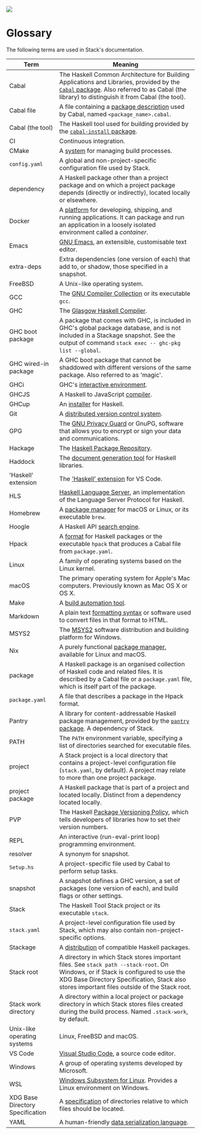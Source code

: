 <div class="hidden-warning"><a href="https://docs.haskellstack.org/"><img src="https://cdn.jsdelivr.net/gh/commercialhaskell/stack/doc/img/hidden-warning.svg"></a></div>

# Glossary

The following terms are used in Stack's documentation.

|Term                |Meaning                                                  |
|--------------------|---------------------------------------------------------|
|Cabal               |The Haskell Common Architecture for Building Applications and Libraries, provided by the [`Cabal` package](https://hackage.haskell.org/package/Cabal). Also referred to as Cabal (the library) to distinguish it from Cabal (the tool).|
|Cabal file          |A file containing a [package description](https://cabal.readthedocs.io/en/stable/cabal-package-description-file.html) used by Cabal, named `<package_name>.cabal`.|
|Cabal (the tool)    |The Haskell tool used for building provided by the [`cabal-install` package](https://hackage.haskell.org/package/cabal-install).|
|CI                  |Continuous integration.                                  |
|CMake               |A [system](https://cmake.org/) for managing build processes.|
|`config.yaml`       |A global and non-project-specific configuration file used by Stack.|
|dependency          |A Haskell package other than a project package and on which a project package depends (directly or indirectly), located locally or elsewhere.|
|Docker              |A [platform](https://www.docker.com/) for developing,  shipping, and running applications. It can package and run an application in a loosely isolated environment called a _container_.|
|Emacs               |[GNU Emacs](https://www.gnu.org/software/emacs/), an extensible, customisable text editor.|
|extra-deps          |Extra dependencies (one version of each) that add to, or shadow, those specified in a snapshot.|
|FreeBSD             |A Unix-like operating system.                            |
|GCC                 |The [GNU Compiler Collection](https://gcc.gnu.org/) or its executable `gcc`.|
|GHC                 |The [Glasgow Haskell Compiler](https://www.haskell.org/ghc/).|
|GHC boot package    |A package that comes with GHC, is included in GHC's global package database, and is not included in a Stackage snapshot. See the output of command `stack exec -- ghc-pkg list --global`.|
|GHC wired-in package|A GHC boot package that cannot be shaddowed with different versions of the same package. Also referred to as 'magic'.|
|GHCi                |GHC's [interactive environment](https://downloads.haskell.org/~ghc/latest/docs/html/users_guide/ghci.html).|
|GHCJS               |A Haskell to JavaScript [compiler](https://github.com/ghcjs/ghcjs).|
|GHCup               |An [installer](https://www.haskell.org/ghcup/) for Haskell.
|Git                 |A [distributed version control system](https://git-scm.com/).|
|GPG                 |The [GNU Privacy Guard](https://gnupg.org/) or GnuPG, software that allows you to encrypt or sign your data and communications.|
|Hackage             |The [Haskell Package Repository](https://hackage.haskell.org/).
|Haddock             |The [document generation tool](https://hackage.haskell.org/package/haddock) for Haskell libraries.|
|'Haskell' extension |The ['Haskell' extension]() for VS Code.                  |
|HLS                 |[Haskell Language Server](https://haskell-language-server.readthedocs.io/en/latest/), an implementation of the Language Server Protocol for Haskell.|
|Homebrew            |A [package manager](https://brew.sh/) for macOS or Linux, or its executable `brew`.|
|Hoogle              |A Haskell API [search engine](https://hoogle.haskell.org/).|
|Hpack               |A [format](https://github.com/sol/hpack) for Haskell packages or the executable `hpack` that produces a Cabal file from `package.yaml`.|
|Linux               |A family of operating systems based on the Linux kernel. |
|macOS               |The primary operating system for Apple's Mac computers. Previously known as Mac OS X or OS X.|
|Make                |A [build automation tool](https://www.gnu.org/software/make/).|
|Markdown            |A plain text [formatting syntax](https://daringfireball.net/projects/markdown/) or software used to convert files in that format to HTML.|
|MSYS2               |The [MSYS2](https://www.msys2.org/) software distribution and building platform for Windows.|
|Nix                 |A purely functional [package manager](https://nixos.org/), available for Linux and macOS.|
|package             |A Haskell package is an organised collection of Haskell code and related files. It is described by a Cabal file or a `package.yaml` file, which is itself part of the package.|
|`package.yaml`      |A file that describes a package in the Hpack format.      |
|Pantry              |A library for content-addressable Haskell package management, provided by the [`pantry` package](https://hackage.haskell.org/package/pantry). A dependency of Stack.|
|PATH                |The `PATH` environment variable, specifying a list of directories searched for executable files.|
|project             |A Stack project is a local directory that contains a project-level configuration file (`stack.yaml`, by default). A project may relate to more than one project package.|
|project package     |A Haskell package that is part of a project and located locally. Distinct from a dependency located locally.|
|PVP                 |The Haskell [Package Versioning Policy](https://pvp.haskell.org/), which tells developers of libraries how to set their version numbers.|
|REPL                |An interactive (run-eval-print loop) programming environment.|
|resolver            |A synonym for snapshot.                                  |
|`Setup.hs`          |A project-specific file used by Cabal to perform setup tasks.|
|snapshot            |A snapshot defines a GHC version, a set of packages (one version of each), and build flags or other settings.|
|Stack               |The Haskell Tool Stack project or its executable `stack`.|
|`stack.yaml`        |A project-level configuration file used by Stack, which may also contain non-project-specific options.|
|Stackage            |A [distribution](https://www.stackage.org/) of compatible Haskell packages.|
|Stack root          |A directory in which Stack stores important files. See `stack path --stack-root`. On Windows, or if Stack is configured to use the XDG Base Directory Specification, Stack also stores important files outside of the Stack root.|
|Stack work directory|A directory within a local project or package directory in which Stack stores files created during the build process. Named `.stack-work`, by default.|
|Unix-like operating systems|Linux, FreeBSD and macOS.                         |
|VS Code             |[Visual Studio Code](https://code.visualstudio.com/), a source code editor.|
|Windows             |A group of operating systems developed by Microsoft.     |
|WSL                 |[Windows Subsystem for Linux](https://docs.microsoft.com/en-us/windows/wsl/). Provides a Linux environment on Windows.|
|XDG Base Directory Specification|A [specification](https://specifications.freedesktop.org/basedir-spec/basedir-spec-latest.html) of directories relative to which files should be located.|
|YAML                |A human-friendly [data serialization language](https://yaml.org/).|
